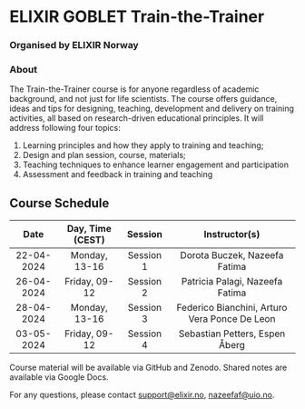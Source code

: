 # ELIXIR GOBLET Train-the-Trainer
### Organised by ELIXIR Norway

### About
The Train-the-Trainer course is for anyone regardless of academic background, and not just for life scientists. The course offers guidance, ideas and tips for designing, teaching, development and delivery on training activities, all based on research-driven educational principles. It will address following four topics: <br>

1. Learning principles and how they apply to training and teaching;
2. Design and plan session, course, materials;
3. Teaching techniques to enhance learner engagement and participation
4. Assessment and feedback in training and teaching

## Course Schedule

| Date | Day, Time (CEST) | Session | Instructor(s) |
|:--:|:--:|:--:|:--:|
| 22-04-2024| Monday, 13-16 | Session 1 | Dorota Buczek, Nazeefa Fatima |
| 26-04-2024| Friday, 09-12 | Session 2 | Patricia Palagi, Nazeefa Fatima |
| 28-04-2024| Monday, 13-16 | Session 3 | Federico Bianchini, Arturo Vera Ponce De Leon |
| 03-05-2024| Friday, 09-12 | Session 4 | Sebastian Petters, Espen Åberg |

Course material will be available via GitHub and Zenodo. Shared notes are available via Google Docs.

For any questions, please contact support@elixir.no, nazeefaf@uio.no.

